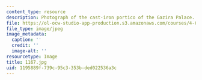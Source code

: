 ```yaml
---
content_type: resource
description: Photograph of the cast-iron portico of the Gazira Palace.
file: https://ol-ocw-studio-app-production.s3.amazonaws.com/courses/4-615-the-architecture-of-cairo-spring-2002/1195889f739c95c3353bded022536a3c_1167.jpg
file_type: image/jpeg
image_metadata:
  caption: ''
  credit: ''
  image-alt: ''
resourcetype: Image
title: 1167.jpg
uid: 1195889f-739c-95c3-353b-ded022536a3c
---
```

